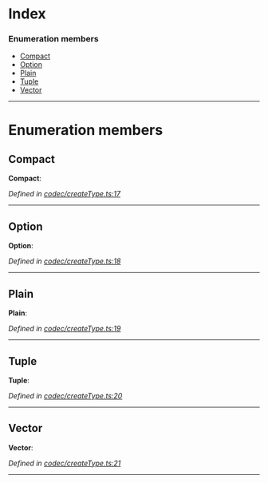 

# Index

### Enumeration members

* [Compact](_codec_createtype_.typedefinfo.md#compact)
* [Option](_codec_createtype_.typedefinfo.md#option)
* [Plain](_codec_createtype_.typedefinfo.md#plain)
* [Tuple](_codec_createtype_.typedefinfo.md#tuple)
* [Vector](_codec_createtype_.typedefinfo.md#vector)

---

# Enumeration members

<a id="compact"></a>

##  Compact

**Compact**: 

*Defined in [codec/createType.ts:17](https://github.com/polkadot-js/api/blob/5fa087e/packages/types/src/codec/createType.ts#L17)*

___
<a id="option"></a>

##  Option

**Option**: 

*Defined in [codec/createType.ts:18](https://github.com/polkadot-js/api/blob/5fa087e/packages/types/src/codec/createType.ts#L18)*

___
<a id="plain"></a>

##  Plain

**Plain**: 

*Defined in [codec/createType.ts:19](https://github.com/polkadot-js/api/blob/5fa087e/packages/types/src/codec/createType.ts#L19)*

___
<a id="tuple"></a>

##  Tuple

**Tuple**: 

*Defined in [codec/createType.ts:20](https://github.com/polkadot-js/api/blob/5fa087e/packages/types/src/codec/createType.ts#L20)*

___
<a id="vector"></a>

##  Vector

**Vector**: 

*Defined in [codec/createType.ts:21](https://github.com/polkadot-js/api/blob/5fa087e/packages/types/src/codec/createType.ts#L21)*

___

